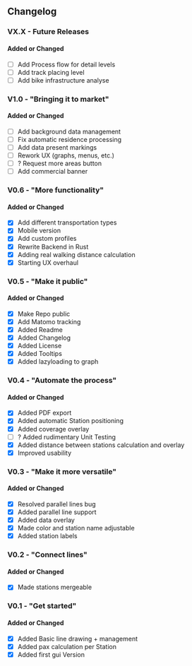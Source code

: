 ## Changelog

### VX.X - Future Releases
#### Added or Changed
- [ ] Add Process flow for detail levels
- [ ] Add track placing level
- [ ] Add bike infrastructure analyse 

### V1.0 - "Bringing it to market"

#### Added or Changed
- [ ] Add background data management
- [ ] Fix automatic residence processing
- [ ] Add data present markings
- [ ] Rework UX (graphs, menus, etc.)
- [ ] ? Request more areas button
- [ ] Add commercial banner

### V0.6 - "More functionality"
#### Added or Changed
- [x] Add different transportation types
- [x] Mobile version
- [x] Add custom profiles
- [x] Rewrite Backend in Rust
- [x] Adding real walking distance calculation
- [x] Starting UX overhaul
### V0.5 - "Make it public"
#### Added or Changed

- [x] Make Repo public
- [x] Add Matomo tracking
- [x] Added Readme
- [x] Added Changelog
- [x] Added License
- [x] Added Tooltips
- [x] Added lazyloading to graph

### V0.4 - "Automate the process"
#### Added or Changed
- [x] Added PDF export
- [x] Added automatic Station positioning
- [x] Added coverage overlay
- [ ] ? Added rudimentary Unit Testing
- [x] Added distance between stations calculation and overlay
- [x] Improved usability

### V0.3 - "Make it more versatile"
#### Added or Changed
- [x] Resolved parallel lines bug
- [x] Added parallel line support
- [x] Added data overlay
- [x] Made color and station name adjustable
- [x] Added station labels

### V0.2 - "Connect lines"
#### Added or Changed
- [x] Made stations mergeable 

### V0.1 - "Get started"
#### Added or Changed
- [x] Added Basic line drawing + management
- [x] Added pax calculation per Station
- [x] Added first gui Version
